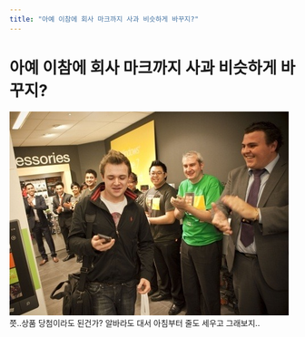 ```yaml
---
title: "아예 이참에 회사 마크까지 사과 비슷하게 바꾸지?"
---
```

# 아예 이참에 회사 마크까지 사과 비슷하게 바꾸지?

![image](/assets/images/31e877e8de1520e9b7ea92230fb5434c.jpg)
쯧..상품 당첨이라도 된건가? 알바라도 대서 아침부터 줄도 세우고 그래보지..

